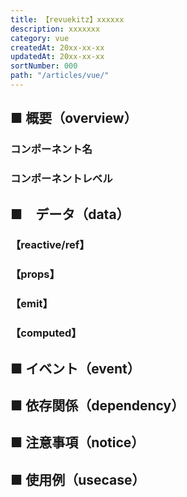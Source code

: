 ```yaml
---
title: 【revuekitz】xxxxxx
description: xxxxxxx
category: vue
createdAt: 20xx-xx-xx
updatedAt: 20xx-xx-xx
sortNumber: 000
path: "/articles/vue/"
---
```


<nuxt-content-wrapper>

## ■ 概要（overview）
### コンポーネント名

### コンポーネントレベル

## ■　データ（data）

### 【reactive/ref】

### 【props】

### 【emit】

### 【computed】

## ■ イベント（event）

## ■ 依存関係（dependency）

## ■ 注意事項（notice）

## ■ 使用例（usecase）
```vue

```

</nuxt-content-wrapper>